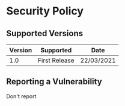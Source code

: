 # Security Policy

## Supported Versions


| Version | Supported          | Date       |
| ------- | ------------------ | ---------- |
| 1.0     | First Release      | 22/03/2021 |   


## Reporting a Vulnerability
Don't report
